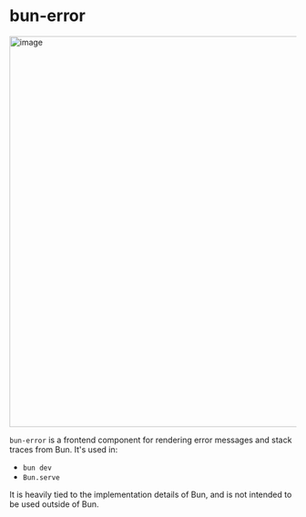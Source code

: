 # bun-error

<img width="687" alt="image" src="https://user-images.githubusercontent.com/709451/162382958-23614e8f-239c-4ba6-be75-b76ceef8227c.png">

`bun-error` is a frontend component for rendering error messages and stack traces from Bun. It's used in:

- `bun dev`
- `Bun.serve`

It is heavily tied to the implementation details of Bun, and is not intended to be used outside of Bun.
